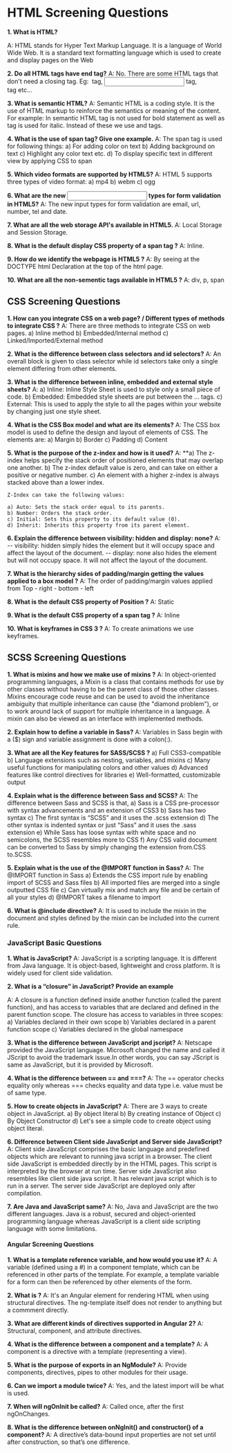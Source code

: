 # HTML Screening Questions

**1. What is HTML?** 

A: HTML stands for Hyper Text Markup Language. It is a language of World Wide Web. It is a standard text formatting language which is used to create and display pages on the Web

**2. Do all HTML tags have end tag?**
A: No. There are some HTML tags that don't need a closing tag. Eg: <image> tag, <input> tag, <br> tag etc...

**3. What is semantic HTML?**
A: Semantic HTML is a coding style. It is the use of HTML markup to reinforce the semantics or meaning of the content. For example: In semantic HTML <b> </b> tag is not used for bold statement as well as <i> </i> tag is used for italic. Instead of these we use <strong></strong> and <em></em> tags.

**4. What is the use of span tag? Give one example.**
A: The span tag is used for following things:
	a) For adding color on text
	b) Adding background on text
	c) Highlight any color text etc.
	d) To display specific text in different view by applying CSS to span

**5. Which video formats are supported by HTML5?**
A: HTML 5 supports three types of video format:
	a) mp4
	b) webm
	c) ogg

**6. What are the new <input> types for form validation in HTML5?**
A: The new input types for form validation are email, url, number, tel and date.

**7. What are all the web storage API's available in HTML5.**
A: Local Storage and Session Storage.

**8. What is the default display CSS property of a span tag ?**
A: Inline.

**9. How do we identify the webpage is HTML5 ?**
A: By seeing at the DOCTYPE html Declaration at the top of the html page.

**10. What are all the non-sementic tags available in HTML5 ?**
A: div, p, span

## CSS Screening Questions

**1. How can you integrate CSS on a web page? / Different types of methods to integrate CSS ?**
A: There are three methods to integrate CSS on web pages.
	a) Inline method
	b) Embedded/Internal method
	c) Linked/Imported/External method

**2. What is the difference between class selectors and id selectors?**
A: An overall block is given to class selector while id selectors take only a single element differing from other elements.

**3. What is the difference between inline, embedded and external style sheets?**
A:      a) Inline: Inline Style Sheet is used to style only a small piece of code.
	b) Embedded: Embedded style sheets are put between the <head>...</head> tags.
	c) External: This is used to apply the style to all the pages within your website by changing just one style sheet.

**4. What is the CSS Box model and what are its elements?**
A: The CSS box model is used to define the design and layout of elements of CSS.
	The elements are:
	a) Margin
	b) Border
	c) Padding
	d) Content

**5. What is the purpose of the z-index and how is it used?**
A:      **a) The z-index helps specify the stack order of positioned elements that may overlap one another. 
	b) The z-index default value is zero, and can take on either a positive or negative number.
	c) An element with a higher z-index is always stacked above than a lower index.
	
	Z-Index can take the following values:

	a) Auto: Sets the stack order equal to its parents.
	b) Number: Orders the stack order.
	c) Initial: Sets this property to its default value (0).
	d) Inherit: Inherits this property from its parent element.

**6. Explain the difference between visibility: hidden and display: none?**
A: 	-- visibility: hidden simply hides the element but it will occupy space and affect the layout of the document.
	-- display: none also hides the element but will not occupy space. It will not affect the layout of the document.

**7. What is the hierarchy sides of padding/margin getting the values applied to a box model ?**
A: The order of padding/margin values applied from Top - right - bottom - left

**8. What is the default CSS property of Position ?**
A: Static

**9. What is the default CSS property of a span tag ?**
A: Inline

**10. What is keyframes in CSS 3 ?**
A: To create animations we use keyframes.

## SCSS Screening Questions

**1. What is mixins and how we make use of mixins ?**
A:  In object-oriented programming languages, a Mixin is a class that contains methods for use by other classes without having to be the parent class of those other classes. 
	Mixins encourage code reuse and can be used to avoid the inheritance ambiguity that multiple inheritance can cause (the "diamond problem"), or to work around lack of support for multiple inheritance in a language. A mixin can also be viewed as an interface with implemented methods.

**2. Explain how to define a variable in Sass?**
A: Variables in Sass begin with a ($) sign and variable assignment is done with a colon(:).

**3. What are all the Key features for SASS/SCSS ?**
	a) Full CSS3-compatible
	b) Language extensions such as nesting, variables, and mixins
	c) Many useful functions for manipulating colors and other values
	d) Advanced features like control directives for libraries
	e) Well-formatted, customizable output

**4. Explain what is the difference between Sass and SCSS?**
A: The difference between Sass and SCSS is that,
	a) Sass is a CSS pre-processor with syntax advancements and an extension of CSS3
	b) Sass has two syntax
	c) The first syntax is “SCSS” and it uses the .scss extension
	d) The other syntax is indented syntax or just “Sass” and it uses the .sass extension
	e) While Sass has loose syntax with white space and no semicolons, the SCSS resembles more to CSS
	f) Any CSS valid document can be converted to Sass by simply changing the extension from.CSS to.SCSS.

**5. Explain what is the use of the @IMPORT function in Sass?**
	A: The @IMPORT function in Sass
	a) Extends the CSS import rule by enabling import of SCSS and Sass files
	b) All imported files are merged into a single outputted CSS file
	c) Can virtually mix and match any file and be certain of all your styles
	d) @IMPORT takes a filename to import

**6. What is @include directive?**
A: It is used to include the mixin in the document and styles defined by the mixin can be included into the current rule.


### JavaScript Basic Questions

**1. What is JavaScript?**
A: JavaScript is a scripting language. It is different from Java language. It is object-based, lightweight and cross platform. It is widely used for client side validation.

**2. What is a “closure” in JavaScript? Provide an example**

A: A closure is a function defined inside another function (called the parent function), and has access to variables that are declared and defined in the parent function scope. The closure has access to variables in three scopes:
	a) Variables declared in their own scope
	b) Variables declared in a parent function scope
	c) Variables declared in the global namespace

**3. What is the difference between JavaScript and jscript?**
A: Netscape provided the JavaScript language. Microsoft changed the name and called it JScript to avoid the trademark issue.In other words, you can say JScript is same as JavaScript, but it is provided by Microsoft.

**4. What is the difference between == and ===?**
A: The == operator checks equality only whereas === checks equality and data type i.e. value must be of same type.

**5. How to create objects in JavaScript?**
A: There are 3 ways to create object in JavaScript.
	a) By object literal
	b) By creating instance of Object
	c) By Object Constructor
	d) Let's see a simple code to create object using object literal.

**6. Difference between Client side JavaScript and Server side JavaScript?**
A:  Client side JavaScript comprises the basic language and predefined objects which are relevant to running java script in a browser. 
	The client side JavaScript is embedded directly by in the HTML pages. This script is interpreted by the browser at run time.
	Server side JavaScript also resembles like client side java script. It has relevant java script which is to run in a server. The server side JavaScript are deployed only after compilation.

**7. Are Java and JavaScript same?**
A: No, Java and JavaScript are the two different languages. Java is a robust, secured and object-oriented programming language whereas JavaScript is a client side scripting language with some limitations.


#### Angular Screening Questions

**1. What is a template reference variable, and how would you use it?**
A: A variable (defined using a #) in a component template, which can be referenced in other parts of the template. For example, a template variable for a form can then be referenced by other elements of the form.

**2. What is <ng-template>?**
A: It's an Angular element for rendering HTML when using structural directives. The ng-template itself does not render to anything but a commment directly.

**3. What are different kinds of directives supported in Angular 2?**
A: Structural, component, and attribute directives.

**4. What is the difference between a component and a template?**
A: A component is a directive with a template (representing a view).

**5. What is the purpose of exports in an NgModule?**
A: Provide components, directives, pipes to other modules for their usage.

**6. Can we import a module twice?**
A: Yes, and the latest import will be what is used.

**7. When will ngOnInit be called?**
A: Called once, after the first ngOnChanges.

**8. What is the difference between onNgInit() and constructor() of a component?**
A: A directive’s data-bound input properties are not set until after construction, so that’s one difference.

